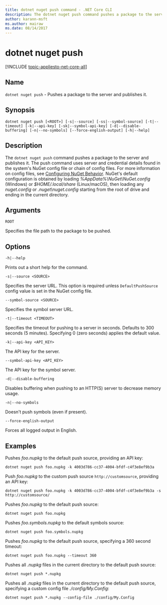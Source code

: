 ```yaml
---
title: dotnet nuget push command - .NET Core CLI
description: The dotnet nuget push command pushes a package to the server and publishes it.
author: karann-msft
ms.author: mairaw
ms.date: 08/14/2017
---
```

# dotnet nuget push

[!INCLUDE [topic-appliesto-net-core-all](../../../includes/topic-appliesto-net-core-all.md)]

## Name

`dotnet nuget push` - Pushes a package to the server and publishes it.

## Synopsis

`dotnet nuget push [<ROOT>] [-s|--source] [-ss|--symbol-source] [-t|--timeout] [-k|--api-key] [-sk|--symbol-api-key] [-d|--disable-buffering] [-n|--no-symbols] [--force-english-output] [-h|--help]`

## Description

The `dotnet nuget push` command pushes a package to the server and publishes it. The push command uses server and credential details found in the system's NuGet config file or chain of config files. For more information on config files, see [Configuring NuGet Behavior](/nuget/consume-packages/configuring-nuget-behavior). NuGet's default configuration is obtained by loading *%AppData%\NuGet\NuGet.config* (Windows) or *$HOME/.local/share* (Linux/macOS), then loading any *nuget.config* or *.nuget\nuget.config* starting from the root of drive and ending in the current directory.

## Arguments

`ROOT`

Specifies the file path to the package to be pushed.

## Options

`-h|--help`

Prints out a short help for the command.

`-s|--source <SOURCE>`

Specifies the server URL. This option is required unless `DefaultPushSource` config value is set in the NuGet config file.

`--symbol-source <SOURCE>`

Specifies the symbol server URL.

`-t|--timeout <TIMEOUT>`

Specifies the timeout for pushing to a server in seconds. Defaults to 300 seconds (5 minutes). Specifying 0 (zero seconds) applies the default value.

`-k|--api-key <API_KEY>`

The API key for the server.

`--symbol-api-key <API_KEY>`

The API key for the symbol server.

`-d|--disable-buffering`

Disables buffering when pushing to an HTTP(S) server to decrease memory usage.

`-n|--no-symbols`

Doesn't push symbols (even if present).

`--force-english-output`

Forces all logged output in English.

## Examples

Pushes *foo.nupkg* to the default push source, providing an API key:

`dotnet nuget push foo.nupkg -k 4003d786-cc37-4004-bfdf-c4f3e8ef9b3a`

Push *foo.nupkg* to the custom push source `http://customsource`, providing an API key:

`dotnet nuget push foo.nupkg -k 4003d786-cc37-4004-bfdf-c4f3e8ef9b3a -s http://customsource/`

Pushes *foo.nupkg* to the default push source:

`dotnet nuget push foo.nupkg`

Pushes *foo.symbols.nupkg* to the default symbols source:

`dotnet nuget push foo.symbols.nupkg`

Pushes *foo.nupkg* to the default push source, specifying a 360 second timeout:

`dotnet nuget push foo.nupkg --timeout 360`

Pushes all *.nupkg* files in the current directory to the default push source:

`dotnet nuget push *.nupkg`

Pushes all *.nupkg* files in the current directory to the default push source, specifying a custom config file *./config/My.Config*:

`dotnet nuget push *.nupkg --config-file ./config/My.Config`
